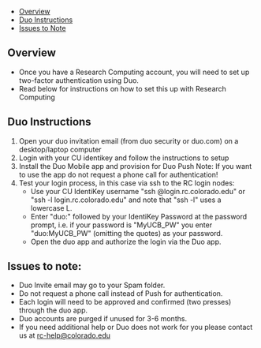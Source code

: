 - [Overview](#overview)
- [Duo Instructions](#duo-instructions)
- [Issues to Note](#issues-to-note)

## Overview

- Once you have a Research Computing account, you will need to set up two-factor authentication using Duo.
- Read below for instructions on how to set this up with Research Computing

## Duo Instructions

1. Open your duo invitation email (from duo security or duo.com) on a desktop/laptop computer
1. Login with your CU identikey and follow the instructions to setup 
1. Install the Duo Mobile app and provision for Duo Push
         Note: If you want to use the app do not request a phone call for authentication!
1. Test your login process, in this case via ssh to the RC login nodes:
   * Use your CU IdentiKey username "ssh @login.rc.colorado.edu" or "ssh -l login.rc.colorado.edu" and note that "ssh -l" uses a lowercase L.
   *  Enter "duo:" followed by your IdentiKey Password at the password prompt, i.e. if your password is "MyUCB_PW" you enter "duo:MyUCB_PW" (omitting the quotes) as your password. 
   *  Open the duo app and authorize the login via the Duo app.

## Issues to note:

* Duo Invite email may go to your Spam folder.
* Do not request a phone call instead of Push for authentication.
* Each login will need to be approved and confirmed (two presses) through the duo app.
* Duo accounts are purged if unused for 3-6 months.
* If you need additional help or Duo does not work for you please contact us at rc-help@colorado.edu


